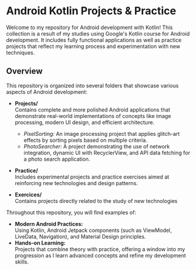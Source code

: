 # Android Kotlin Projects & Practice

Welcome to my repository for Android development with Kotlin! This collection is a result of my studies using Google's Kotlin course for Android development. It includes fully functional applications as well as practice projects that reflect my learning process and experimentation with new techniques.

## Overview

This repository is organized into several folders that showcase various aspects of Android development:

- **Projects/**  
  Contains complete and more polished Android applications that demonstrate real-world implementations of concepts like image processing, modern UI design, and efficient architecture.  
  - *PixelSorting:* An image processing project that applies glitch-art effects by sorting pixels based on multiple criteria.
  - *PhotoSearcher:* A project demonstrating the use of network integration, dynamic UI with RecyclerView, and API data fetching for a photo search application.

- **Practice/**  
  Includes experimental projects and practice exercises aimed at reinforcing new technologies and design patterns.

- **Exercices/**  
  Contains projects directly related to the study of new technologies

Throughout this repository, you will find examples of:
- **Modern Android Practices:**  
  Using Kotlin, Android Jetpack components (such as ViewModel, LiveData, Navigation), and Material Design principles.
- **Hands-on Learning:**  
  Projects that combine theory with practice, offering a window into my progression as I learn advanced concepts and refine my development skills.
